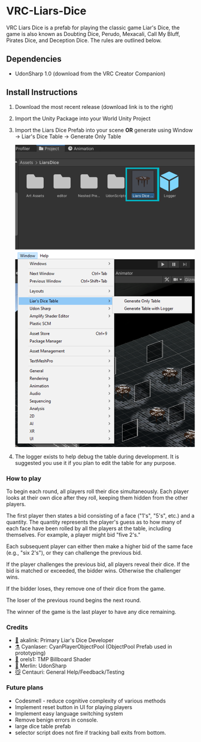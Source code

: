 # VRC-Liars-Dice
VRC Liars Dice is a prefab for playing the classic game Liar's Dice, the game is also known as Doubting Dice, Perudo, Mexacali, Call My Bluff, Pirates Dice, and Deception Dice. The rules are outlined below. 
## Dependencies
- UdonSharp 1.0 (download from the VRC Creator Companion)


## Install Instructions
1. Download the most recent release (download link is to the right)
2. Import the Unity Package into your World Unity Project
3. Import the Liars Dice Prefab into your scene **OR** generate using Window -> Liar's Dice Table -> Generate Only Table

   ![Example of the prefab](/image%20files/prefab%20example.png)
   ![Example of the Window Option](/image%20files/editor%20script%20example.png)
4. The logger exists to help debug the table during development. It is suggested you use it if you plan to edit the table for any purpose.

### How to play
To begin each round, all players roll their dice simultaneously. Each player looks at their own dice after they roll, keeping them hidden from the other players.

The first player then states a bid consisting of a face ("1's", "5's", etc.) and a quantity. The quantity represents the player's guess as to how many of each face have been rolled by all the players at the table, including themselves. For example, a player might bid "five 2's."

Each subsequent player can either then make a higher bid of the same face (e.g., "six 2's"), or they can challenge the previous bid.

If the player challenges the previous bid, all players reveal their dice. If the bid is matched or exceeded, the bidder wins. Otherwise the challenger wins.

If the bidder loses, they remove one of their dice from the game.

The loser of the previous round begins the next round.

The winner of the game is the last player to have any dice remaining.


### Credits
- [🦎](https://github.com/akalink) akalink: Primary Liar's Dice Developer
- [⚗️](https://github.com/CyanLaser) Cyanlaser: CyanPlayerObjectPool (ObjectPool Prefab used in prototyping)
- [🧝‍](https://github.com/orels1) orels1: TMP Billboard Shader
- [🧙](https://github.com/MerlinVR/UdonSharp) Merlin: UdonSharp
- [😼](https://github.com/Centauri2442) Centauri: General Help/Feedback/Testing


### Future plans
- Codesmell - reduce cognitive complexity of various methods
- Implement reset button in UI for playing players
- Implement easy language switching system
- Remove benign errors in console.
- large dice table prefab
- selector script does not fire if tracking ball exits from bottom.
